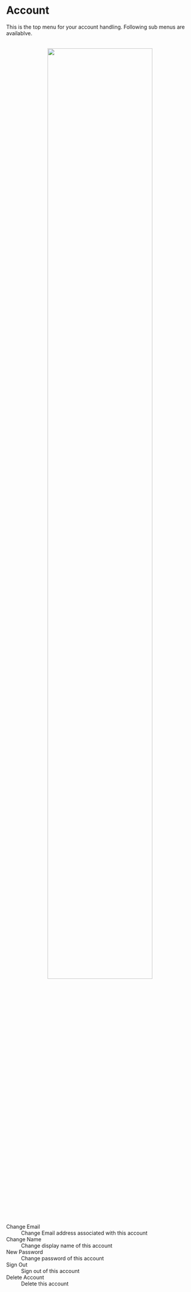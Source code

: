 # Account
<style>
.img-wrapper {
text-align: center;
margin: 32px;
filter: drop-shadow (10px 10px 5px silver);
}
</style>

This is the top menu for your account handling. Following sub menus are availablve.
<!-- これは、アカウントの取り扱いのためのトップメニューです。以下のサブメニューが利用可能です。 -->

<div class="img-wrapper">
	<img src="/docs/pics/ss.2020-11-02 20.15.18.png" width="80%">  
</div>

<dl>
  <dt>Change Email</dt>
  <dd>Change Email address associated with this account</dd>

  <dt>Change Name</dt>
  <dd>Change display name of this account</dd>

  <dt>New Password</dt>
  <dd>Change password of this account</dd>

  <dt>Sign Out</dt>
  <dd>Sign out of this account</dd>

  <dt>Delete Account</dt>
  <dd>Delete this account</dd>

</dl>